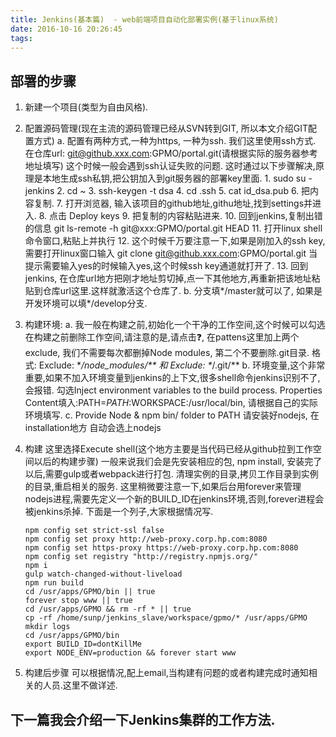 ```yaml
---
title: Jenkins(基本篇)  - web前端项目自动化部署实例(基于linux系统)
date: 2016-10-16 20:26:45
tags:
---
```


## 部署的步骤

1. 新建一个项目(类型为自由风格).
2. 配置源码管理(现在主流的源码管理已经从SVN转到GIT, 所以本文介绍GIT配置方式)
  a. 配置有两种方式,一种为https, 一种为ssh. 我们这里使用ssh方式.
     在仓库url: git@github.xxx.com:GPMO/portal.git(请根据实际的服务器参考地址填写)
     这个时候一般会遇到ssh认证失败的问题. 这时通过以下步骤解决,原理是本地生成ssh私钥,把公钥加入到git服务器的部署key里面.
        1. sudo su - jenkins
        2. cd ~
        3. ssh-keygen -t dsa
        4. cd .ssh
        5. cat id_dsa.pub
        6. 把内容复制.
        7. 打开浏览器, 输入该项目的github地址,githu地址,找到settings并进入.
        8. 点击 Deploy keys
        9. 把复制的内容粘贴进来.
        10. 回到jenkins,复制出错的信息 git ls-remote -h git@xxx:GPMO/portal.git HEAD 
        11. 打开linux shell命令窗口,粘贴上并执行
        12. 这个时候千万要注意一下,如果是刚加入的ssh key, 需要打开linux窗口输入 git clone git@github.xxx.com:GPMO/portal.git
            当提示需要输入yes的时候输入yes,这个时候ssh key通道就打开了.
        13. 回到jenkins, 在仓库url地方把刚才地址剪切掉,点一下其他地方,再重新把该地址粘贴到仓库url这里.这样就激活这个仓库了.
  b. 分支填*/master就可以了, 如果是开发环境可以填*/develop分支.
3. 构建环境:
  a. 我一般在构建之前,初始化一个干净的工作空间,这个时候可以勾选在构建之前删除工作空间,请注意的是,请点击❓, 
    在pattens这里加上两个exclude, 我们不需要每次都删掉Node modules, 第二个不要删除.git目录.
    格式: Exclude: \**/node_modules/** 和 Exclude: \**/.git/**
  b. 环境变量,这个非常重要,如果不加入环境变量到jenkins的上下文,很多shell命令jenkins识别不了,会报错.
   勾选Inject environment variables to the build process.
   Properties Content填入:PATH=$PATH:$WORKSPACE:/usr/local/bin, 请根据自己的实际环境填写.
  c. Provide Node & npm bin/ folder to PATH
   请安装好nodejs, 在installation地方 自动会选上nodejs
4. 构建
    这里选择Execute shell(这个地方主要是当代码已经从github拉到工作空间以后的构建步骤)
    一般来说我们会是先安装相应的包, npm install, 安装完了以后,需要gulp或者webpack进行打包.
    清理实例的目录,拷贝工作目录到实例的目录,重启相关的服务.
    这里稍微要注意一下,如果后台用forever来管理nodejs进程,需要先定义一个新的BUILD_ID在jenkins环境,否则,forever进程会被jenkins杀掉.
    下面是一个列子,大家根据情况写.
    ```
    npm config set strict-ssl false
    npm config set proxy http://web-proxy.corp.hp.com:8080
    npm config set https-proxy https://web-proxy.corp.hp.com:8080
    npm config set registry "http://registry.npmjs.org/"
    npm i
    gulp watch-changed-without-liveload
    npm run build
    cd /usr/apps/GPMO/bin || true
    forever stop www || true
    cd /usr/apps/GPMO && rm -rf * || true
    cp -rf /home/sunp/jenkins_slave/workspace/gpmo/* /usr/apps/GPMO
    mkdir logs
    cd /usr/apps/GPMO/bin
    export BUILD_ID=dontKillMe
    export NODE_ENV=production && forever start www

    ```

5. 构建后步骤
    可以根据情况,配上email,当构建有问题的或者构建完成时通知相关的人员.这里不做详述.

## 下一篇我会介绍一下Jenkins集群的工作方法.

